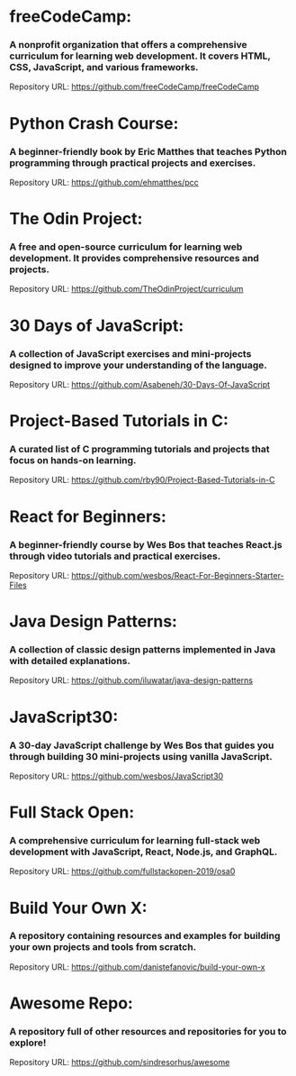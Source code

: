 # freeCodeCamp:

### A nonprofit organization that offers a comprehensive curriculum for learning web development. It covers HTML, CSS, JavaScript, and various frameworks.

Repository URL: https://github.com/freeCodeCamp/freeCodeCamp

# Python Crash Course:

### A beginner-friendly book by Eric Matthes that teaches Python programming through practical projects and exercises.

Repository URL: https://github.com/ehmatthes/pcc

# The Odin Project:

### A free and open-source curriculum for learning web development. It provides comprehensive resources and projects.

Repository URL: https://github.com/TheOdinProject/curriculum

# 30 Days of JavaScript:

### A collection of JavaScript exercises and mini-projects designed to improve your understanding of the language.

Repository URL: https://github.com/Asabeneh/30-Days-Of-JavaScript

# Project-Based Tutorials in C:

### A curated list of C programming tutorials and projects that focus on hands-on learning.

Repository URL: https://github.com/rby90/Project-Based-Tutorials-in-C

# React for Beginners:

### A beginner-friendly course by Wes Bos that teaches React.js through video tutorials and practical exercises.

Repository URL: https://github.com/wesbos/React-For-Beginners-Starter-Files

# Java Design Patterns:

### A collection of classic design patterns implemented in Java with detailed explanations.

Repository URL: https://github.com/iluwatar/java-design-patterns

# JavaScript30:

### A 30-day JavaScript challenge by Wes Bos that guides you through building 30 mini-projects using vanilla JavaScript.

Repository URL: https://github.com/wesbos/JavaScript30

# Full Stack Open:

### A comprehensive curriculum for learning full-stack web development with JavaScript, React, Node.js, and GraphQL.

Repository URL: https://github.com/fullstackopen-2019/osa0

# Build Your Own X:

### A repository containing resources and examples for building your own projects and tools from scratch.

Repository URL: https://github.com/danistefanovic/build-your-own-x

# Awesome Repo:

### A repository full of other resources and repositories for you to explore!

Repository URL: https://github.com/sindresorhus/awesome
